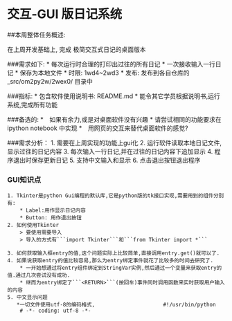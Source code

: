 # 交互-GUI 版日记系统

##本周整体任务概述:

在上周开发基础上, 完成 极简交互式日记的桌面版本

###需求如下:
    * 每次运行时合理的打印出过往的所有日记
    * 一次接收输入一行日记
    * 保存为本地文件
    * 时限: 1wd4~2wd3
    * 发布: 发布到各自仓库的 _src/om2py2w/2wex0/ 目录中

###指标:
    * 包含软件使用说明书: README.md
    * 能令其它学员根据说明书,运行系统,完成所有功能

###备选的:
    *　如果有余力,或是对桌面软件没有兴趣
    *  请尝试相同的功能要求在 ipython notebook 中实现
    *　用网页的交互来替代桌面软件的感觉?
    
    
###需求分析：
    1. 需要在上周实现的功能上gui化
    2. 运行软件读取本地日记文件,显示过往的日记内容
    3. 每次输入一行日记,并在过往的日记内容下追加显示
    4. 程序退出时保存更新日记
    5. 支持中文输入和显示
    6. 点击退出按钮退出程序

### GUI知识点
    1. Tkinter是python Gui编程的默认库,它是python版的tk接口实现,需要用到的组件分别有:
        * Label:用作显示日记内容
        * Button: 用作退出按钮
    2. 如何使用Tkinter
        > 要使用需要导入
        > 导入的方式有```import Tkinter```和```from Tkinter import *```
    
    3. 如何获取输入框entry的值,这个问题实际上比较简单,直接调用entry.get()就可以了.
    4. 如果说获取entry的值比较容易,那么为entry绑定事件就花了比较多的时间去研究了.
        * 一开始想通过将entry组件绑定到StringVar实例,然后通过一个变量来获取entry的值.通过几次尝试没有成功.
        * 继而为entry绑定了```<RETURN>```(按回车)事件同时调用函数来实时获取用户输入的内容
    5. 中文显示问题
       *一切文件使用utf-8的编码格式,                      #!/usr/bin/python
        # -*- coding: utf-8 -*-
        
    


